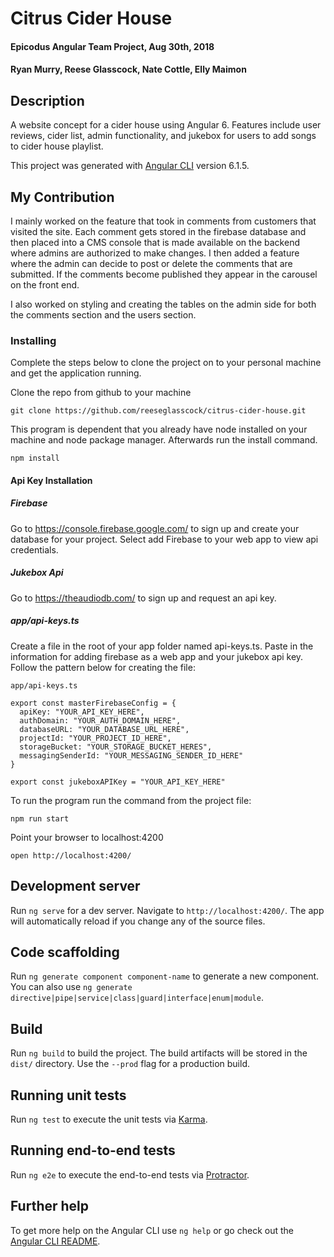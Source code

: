 # Citrus Cider House

#### Epicodus Angular Team Project, Aug 30th, 2018

#### Ryan Murry, Reese Glasscock, Nate Cottle, Elly Maimon

## Description

A website concept for a cider house using Angular 6. Features include user reviews, cider list, admin functionality, and jukebox for users to add songs to cider house playlist.

This project was generated with [Angular CLI](https://github.com/angular/angular-cli) version 6.1.5.

## My Contribution

I mainly worked on the feature that took in comments from customers that visited the site. Each comment gets stored in the firebase database and then placed into a CMS console that is made available on the backend where admins are authorized to make changes. I then added a feature where the admin can decide to post or delete the comments that are submitted. If the comments become published they appear in the carousel on the front end. 

I also worked on styling and creating the tables on the admin side for both the comments section and the users section. 

### Installing

Complete the steps below to clone the project on to your personal machine and get the application running.

Clone the repo from github to your machine

```
git clone https://github.com/reeseglasscock/citrus-cider-house.git
```

This program is dependent that you already have node installed on your machine and node package manager. Afterwards run the install command.

```
npm install
```
#### Api Key Installation
##### Firebase
 Go to https://console.firebase.google.com/ to sign up and create your database for your project. Select add Firebase to your web app to view api credentials.

##### Jukebox Api
Go to https://theaudiodb.com/ to sign up and request an api key.

##### app/api-keys.ts

Create a file in the root of your app folder named api-keys.ts. Paste in the information for adding firebase as a web app and your jukebox api key.
Follow the pattern below for creating the file:
```
app/api-keys.ts

export const masterFirebaseConfig = {
  apiKey: "YOUR_API_KEY_HERE",
  authDomain: "YOUR_AUTH_DOMAIN_HERE",
  databaseURL: "YOUR_DATABASE_URL_HERE",
  projectId: "YOUR_PROJECT_ID_HERE",
  storageBucket: "YOUR_STORAGE_BUCKET_HERES",
  messagingSenderId: "YOUR_MESSAGING_SENDER_ID_HERE"
}

export const jukeboxAPIKey = "YOUR_API_KEY_HERE"
```

To run the program run the command from the project file:

```
npm run start
```

Point your browser to localhost:4200
```
open http://localhost:4200/
```

## Development server

Run `ng serve` for a dev server. Navigate to `http://localhost:4200/`. The app will automatically reload if you change any of the source files.

## Code scaffolding

Run `ng generate component component-name` to generate a new component. You can also use `ng generate directive|pipe|service|class|guard|interface|enum|module`.

## Build

Run `ng build` to build the project. The build artifacts will be stored in the `dist/` directory. Use the `--prod` flag for a production build.

## Running unit tests

Run `ng test` to execute the unit tests via [Karma](https://karma-runner.github.io).

## Running end-to-end tests

Run `ng e2e` to execute the end-to-end tests via [Protractor](http://www.protractortest.org/).

## Further help

To get more help on the Angular CLI use `ng help` or go check out the [Angular CLI README](https://github.com/angular/angular-cli/blob/master/README.md).
